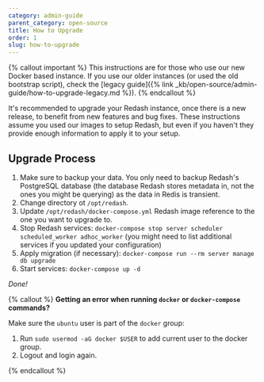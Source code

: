 ```yaml
---
category: admin-guide
parent_category: open-source
title: How to Upgrade
order: 1
slug: how-to-upgrade
---
```


{% callout important %}
This instructions are for those who use our new Docker based instance. If you use our older instances (or used the old bootstrap script), check the [legacy guide]({% link _kb/open-source/admin-guide/how-to-upgrade-legacy.md %}).
{% endcallout %}

It's recommended to upgrade your Redash instance, once there is a new release, to benefit from new features and bug fixes. These instructions assume you used our images to setup Redash, but even if you haven't they provide enough information to apply it to your setup.

## Upgrade Process

1. Make sure to backup your data. You only need to backup Redash's PostgreSQL database (the database Redash stores metadata in, not the ones you might be querying) as the data in Redis is transient.
2. Change directory ot `/opt/redash`.
3. Update `/opt/redash/docker-compose.yml` Redash image reference to the one you want to upgrade to.
4. Stop Redash services: `docker-compose stop server scheduler scheduled_worker adhoc_worker` (you might need to list additional services if you updated your configuration)
5. Apply migration (if necessary): `docker-compose run --rm server manage db upgrade`
6. Start services: `docker-compose up -d`

_Done!_

{% callout %}
**Getting an error when running `docker` or `docker-compose` commands?**

Make sure the `ubuntu` user is part of the `docker` group:

1. Run `sudo usermod -aG docker $USER` to add current user to the docker group.
2. Logout and login again.

{% endcallout %}
